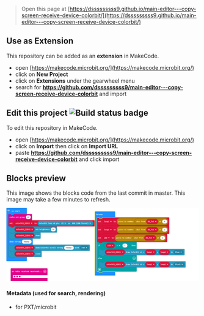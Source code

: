 
> Open this page at [https://dsssssssss9.github.io/main-editor---copy-screen-receive-device-colorbit/](https://dsssssssss9.github.io/main-editor---copy-screen-receive-device-colorbit/)

## Use as Extension

This repository can be added as an **extension** in MakeCode.

* open [https://makecode.microbit.org/](https://makecode.microbit.org/)
* click on **New Project**
* click on **Extensions** under the gearwheel menu
* search for **https://github.com/dsssssssss9/main-editor---copy-screen-receive-device-colorbit** and import

## Edit this project ![Build status badge](https://github.com/dsssssssss9/main-editor---copy-screen-receive-device-colorbit/workflows/MakeCode/badge.svg)

To edit this repository in MakeCode.

* open [https://makecode.microbit.org/](https://makecode.microbit.org/)
* click on **Import** then click on **Import URL**
* paste **https://github.com/dsssssssss9/main-editor---copy-screen-receive-device-colorbit** and click import

## Blocks preview

This image shows the blocks code from the last commit in master.
This image may take a few minutes to refresh.

![A rendered view of the blocks](https://github.com/dsssssssss9/main-editor---copy-screen-receive-device-colorbit/raw/master/.github/makecode/blocks.png)

#### Metadata (used for search, rendering)

* for PXT/microbit
<script src="https://makecode.com/gh-pages-embed.js"></script><script>makeCodeRender("{{ site.makecode.home_url }}", "{{ site.github.owner_name }}/{{ site.github.repository_name }}");</script>
